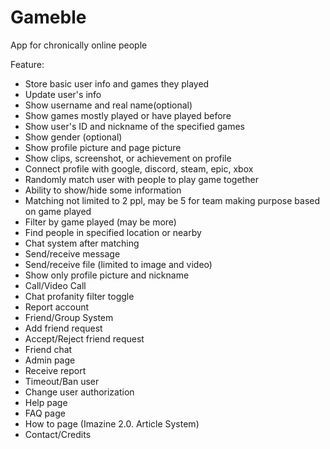 # Gameble

App for chronically online people

Feature:
- Store basic user info and games they played
- Update user's info
- Show username and real name(optional)
- Show games mostly played or have played before
- Show user's ID and  nickname of the specified games
- Show gender (optional)
- Show profile picture and page picture
- Show clips, screenshot, or achievement on profile
- Connect profile with google, discord, steam, epic, xbox
- Randomly match user with people to play game together
- Ability to show/hide some information
- Matching not limited to 2 ppl, may be 5 for team making purpose based on game played
- Filter by game played (may be more)
- Find people in specified location or nearby
- Chat system after matching
- Send/receive message
- Send/receive file (limited to image and video)
- Show only profile picture and nickname
- Call/Video Call
- Chat profanity filter toggle
- Report account
- Friend/Group System
- Add friend request
- Accept/Reject friend request
- Friend chat
- Admin page
- Receive report
- Timeout/Ban user
- Change user authorization
- Help page
- FAQ page
- How to page (Imazine 2.0. Article System)
- Contact/Credits